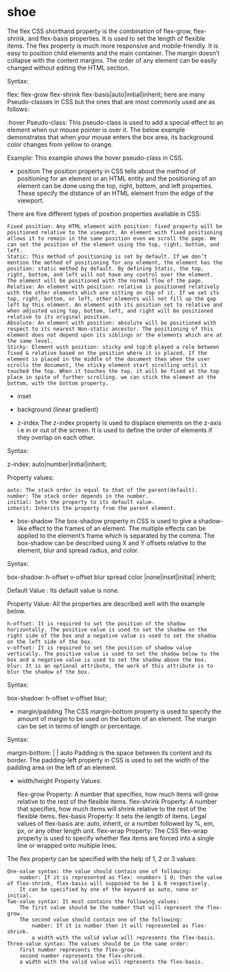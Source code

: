 # shoe
The flex CSS shorthand property is the combination of flex-grow, flex-shrink, and flex-basis properties. It is used to set the length of flexible items. The flex property is much more responsive and mobile-friendly. It is easy to position child elements and the main container. The margin doesn’t collapse with the content margins. The order of any element can be easily changed without editing the HTML section.

Syntax:

flex: flex-grow flex-shrink flex-basis|auto|initial|inherit;
here are many Pseudo-classes in CSS but the ones that are most commonly used are as follows:

:hover Pseudo-class: This pseudo-class is used to add a special effect to an element when our mouse pointer is over it. The below example demonstrates that when your mouse enters the box area, its background color changes from yellow to orange. 

Example: This example shows the hover pseudo-class in CSS.
- position
The position property in CSS tells about the method of positioning for an element or an HTML entity and the positioning of an element can be done using the top, right, bottom, and left properties. These specify the distance of an HTML element from the edge of the viewport. 

There are five different types of position properties available in CSS:

    Fixed position: Any HTML element with position: fixed property will be positioned relative to the viewport. An element with fixed positioning allows it to remain in the same position even we scroll the page. We can set the position of the element using the top, right, bottom, and left.
    Static: This method of positioning is set by default. If we don’t mention the method of positioning for any element, the element has the position: static method by default. By defining Static, the top, right, bottom, and left will not have any control over the element. The element will be positioned with the normal flow of the page.
    Relative: An element with position: relative is positioned relatively with the other elements which are sitting on top of it. If we set its top, right, bottom, or left, other elements will not fill up the gap left by this element. An element with its position set to relative and when adjusted using top, bottom, left, and right will be positioned relative to its original position.
    Absolute: An element with position: absolute will be positioned with respect to its nearest Non-static ancestor. The positioning of this element does not depend upon its siblings or the elements which are at the same level.
    Sticky: Element with position: sticky and top:0 played a role between fixed & relative based on the position where it is placed. If the element is placed in the middle of the document then when the user scrolls the document, the sticky element start scrolling until it touched the top. When it touches the top, it will be fixed at the top place in spite of further scrolling. we can stick the element at the bottom, with the bottom property.
- inset

- background (linear gradient)
- z-index
The z-index property is used to displace elements on the z-axis i.e in or out of the screen. It is used to define the order of elements if they overlap on each other. 

Syntax:

z-index: auto|number|initial|inherit;

Property values:

    auto: The stack order is equal to that of the parent(default).
    number: The stack order depends in the number.
    initial: Sets the property to its default value.
    inherit: Inherits the property from the parent element.
- box-shadow
The box-shadow property in CSS is used to give a shadow-like effect to the frames of an element. The multiple effects can be applied to the element’s frame which is separated by the comma. The box-shadow can be described using X and Y offsets relative to the element, blur and spread radius, and color.

Syntax:

box-shadow: h-offset v-offset blur spread color |none|inset|initial|
inherit;

Default Value : Its default value is none. 

Property Value:  All the properties are described well with the example below.

    h-offset: It is required to set the position of the shadow horizontally. The positive value is used to set the shadow on the right side of the box and a negative value is used to set the shadow on the left side of the box.
    v-offset: It is required to set the position of shadow value vertically. The positive value is used to set the shadow below to the box and a negative value is used to set the shadow above the box.
    blur: It is an optional attribute, the work of this attribute is to blur the shadow of the box.

Syntax:

box-shadow: h-offset v-offset blur;
- margin/padding
The CSS margin-bottom property is used to specify the amount of margin to be used on the bottom of an element. The margin can be set in terms of length or percentage. 

Syntax:

margin-bottom: <length> | <percentage> | auto
Padding is the space between its content and its border. The padding-left property in CSS is used to set the width of the padding area on the left of an element. 
- width/height
Property Values:

    flex-grow Property: A number that specifies, how much items will grow relative to the rest of the flexible items.
    flex-shrink Property: A number that specifies, how much items will shrink relative to the rest of the flexible items.
    flex-basis Property: It sets the length of items. Legal values of flex-basis are: auto, inherit, or a number followed by %, em, px, or any other length unit.
        flex-wrap Property: The CSS flex-wrap property is used to specify whether flex items are forced into a single line or wrapped onto multiple lines.

The flex property can be specified with the help of 1, 2 or 3 values:

    One-value syntax: the value should contain one of following:
        number: If it is represented as flex: <number> 1 0; then the value of flex-shrink, flex-basis will supposed to be 1 & 0 respectively.
        It can be specified by one of the keyword as auto, none or initial.
    Two-value syntax: It must contains the following values:
        The first value should be the number that will represent the flex-grow.
        The second value should contain one of the following:
            number: If it is number then it will represented as flex-shrink.
            a width with the valid value will represents the flex-basis.
    Three-value syntax: The values should be in the same order:
        first number represents the flex-grow.
        second number represents the flex-shrink.
        a width with the valid value will represents the flex-basis.
        

